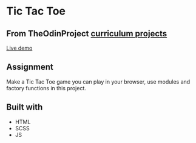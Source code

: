 # Tic Tac Toe

## From TheOdinProject [curriculum projects](https://www.theodinproject.com/courses/javascript/lessons/tic-tac-toe-javascript)
[Live demo](https://albibox.github.io/Tic-Tac-Toe/)

## Assignment
Make a Tic Tac Toe game you can play in your browser, use modules and factory functions in this project.

## Built with
- HTML
- SCSS
- JS
